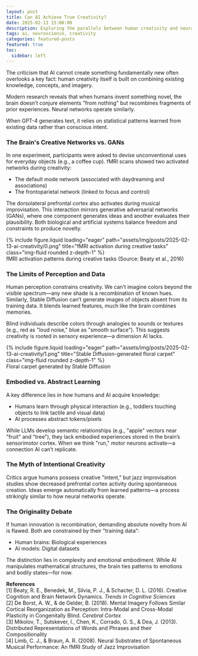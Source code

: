 ```yaml
---
layout: post
title: Can AI Achieve True Creativity?
date: 2025-02-13 15:00:00
description: Exploring the parallels between human creativity and neural networks
tags: ai, neuroscience, creativity
categories: featured-posts
featured: true
toc:
  sidebar: left
---
```


The criticism that AI cannot create something fundamentally new often overlooks a key fact: human creativity itself is built on combining existing knowledge, concepts, and imagery. 

Modern research reveals that when humans invent something novel, the brain doesn’t conjure elements "from nothing" but recombines fragments of prior experiences. Neural networks operate similarly. 

When GPT-4 generates text, it relies on statistical patterns learned from existing data rather than conscious intent.

### The Brain's Creative Networks vs. GANs
In one experiment, participants were asked to devise unconventional uses for everyday objects (e.g., a coffee cup). fMRI scans showed two activated networks during creativity: 

- The default mode network (associated with daydreaming and associations)
- The frontoparietal network (linked to focus and control)

The dorsolateral prefrontal cortex also activates during musical improvisation. This interaction mirrors generative adversarial networks (GANs), where one component generates ideas and another evaluates their plausibility. Both biological and artificial systems balance freedom and constraints to produce novelty.

<div class="row">
    <div class="col-sm mt-3 mt-md-0">
        {% include figure.liquid loading="eager" path="assets/img/posts/2025-02-13-ai-creativity/0.png" title="fMRI activation during creative tasks" class="img-fluid rounded z-depth-1" %}
    </div>
</div>
<div class="caption">
    fMRI activation patterns during creative tasks (Source: Beaty et al., 2016)
</div>

### The Limits of Perception and Data
Human perception constrains creativity. We can’t imagine colors beyond the visible spectrum—any new shade is a recombination of known hues. Similarly, Stable Diffusion can’t generate images of objects absent from its training data. It blends learned features, much like the brain combines memories.

Blind individuals describe colors through analogies to sounds or textures (e.g., red as "loud noise," blue as "smooth surface"). This suggests creativity is rooted in sensory experience—a dimension AI lacks.

<div class="row">
    <div class="col-sm mt-3 mt-md-0">
        {% include figure.liquid loading="eager" path="assets/img/posts/2025-02-13-ai-creativity/1.png" title="Stable Diffusion-generated floral carpet" class="img-fluid rounded z-depth-1" %}
    </div>
</div>
<div class="caption">
    Floral carpet generated by Stable Diffusion
</div>

### Embodied vs. Abstract Learning
A key difference lies in how humans and AI acquire knowledge:
- Humans learn through physical interaction (e.g., toddlers touching objects to link tactile and visual data)
- AI processes abstract tokens/pixels 

While LLMs develop semantic relationships (e.g., "apple" vectors near "fruit" and "tree"), they lack embodied experiences stored in the brain’s sensorimotor cortex. When we think "run," motor neurons activate—a connection AI can’t replicate.

### The Myth of Intentional Creativity
Critics argue humans possess creative "intent," but jazz improvisation studies show decreased prefrontal cortex activity during spontaneous creation. Ideas emerge automatically from learned patterns—a process strikingly similar to how neural networks operate.

### The Originality Debate
If human innovation is recombination, demanding absolute novelty from AI is flawed. Both are constrained by their "training data":
- Human brains: Biological experiences
- AI models: Digital datasets

The distinction lies in complexity and emotional embodiment. While AI manipulates mathematical structures, the brain ties patterns to emotions and bodily states—for now.

**References**  
[1] Beaty, R. E., Benedek, M., Silvia, P. J., & Schacter, D. L. (2016). Creative Cognition and Brain Network Dynamics. *Trends in Cognitive Sciences*  
[2] De Borst, A. W., & de Gelder, B. (2018). Mental Imagery Follows Similar Cortical Reorganization as Perception: Intra-Modal and Cross-Modal Plasticity in Congenitally Blind. *Cerebral Cortex*  
[3] Mikolov, T., Sutskever, I., Chen, K., Corrado, G. S., & Dea, J. (2013). Distributed Representations of Words and Phrases and their Compositionality  
[4] Limb, C. J., & Braun, A. R. (2008). Neural Substrates of Spontaneous Musical Performance: An fMRI Study of Jazz Improvisation